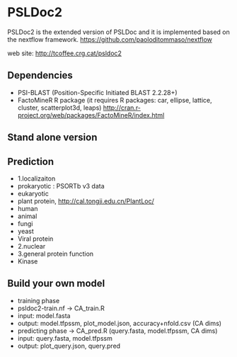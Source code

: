 PSLDoc2
=======

PSLDoc2 is the extended version of PSLDoc and it is implemented based on the nextflow framework.
https://github.com/paoloditommaso/nextflow

web site: 
http://tcoffee.crg.cat/psldoc2

Dependencies
------------

 * PSI-BLAST (Position-Specific Initiated BLAST 2.2.28+)
 * FactoMineR R package (it requires R packages: car, ellipse, lattice, cluster, scatterplot3d, leaps) http://cran.r-project.org/web/packages/FactoMineR/index.html
 

Stand alone version
------------

Prediction
------------

 * 1.localizaiton
 * prokaryotic : PSORTb v3 data
 * eukaryotic
 *  plant protein, http://cal.tongji.edu.cn/PlantLoc/
 *  human
 *  animal
 *  fungi
 *  yeast
 * Viral protein 
 * 2.nuclear
 * 3.general protein function
 * Kinase

Build your own model
------------

 * training phase
 * psldoc2-train.nf -> CA_train.R
 *  input: model.fasta
 *  output: model.tfpssm, plot_model.json, accuracy+nfold.csv (CA dims)
 * predicting phase -> CA_pred.R (query.fasta, model.tfpssm, CA dims)
 *  input: query.fasta, model.tfpssm
 *  output: plot_query.json, query.pred
